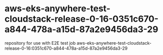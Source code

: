 # aws-eks-anywhere-test-cloudstack-release-0-16-0351c670-a844-478a-a15d-87a2e9456da3-29
repository for use with E2E test job aws-eks-anywhere-test-cloudstack-release-0-16:0351c670-a844-478a-a15d-87a2e9456da3-29
